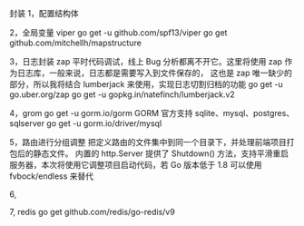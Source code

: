 
封装
1，配置结构体

2，全局变量 viper
go get -u github.com/spf13/viper
go get github.com/mitchellh/mapstructure

3，日志封装 zap
平时代码调试，线上 Bug 分析都离不开它。这里将使用 zap 作为日志库，一般来说，日志都是需要写入到文件保存的，
这也是 zap 唯一缺少的部分，所以我将结合 lumberjack 来使用，实现日志切割归档的功能
go get -u go.uber.org/zap
go get -u gopkg.in/natefinch/lumberjack.v2


4，grom
go get -u gorm.io/gorm
GORM 官方支持 sqlite、mysql、postgres、sqlserver
go get -u gorm.io/driver/mysql 

5，路由进行分组调整
把定义路由的文件集中到同一个目录下，并处理前端项目打包后的静态文件。
内置的 http.Server 提供了 Shutdown() 方法，支持平滑重启服务器，本次将使用它调整项目启动代码，若 Go 版本低于 1.8 可以使用 fvbock/endless 来替代

6, 

7, redis
go get github.com/redis/go-redis/v9







 


